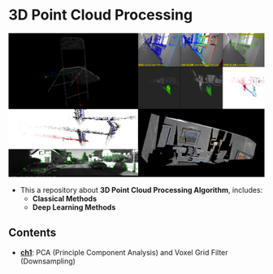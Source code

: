 # 3D Point Cloud Processing # 

![image](image/pcp.png) 

- This a repository about **3D Point Cloud Processing Algorithm**, includes: 
    - **Classical Methods**  
    - **Deep Learning Methods** 

## Contents 
- [**ch1**](https://github.com/zha0ming1e/3D_Point_Cloud_Processing/tree/main/ch1): PCA (Principle Component Analysis) and Voxel Grid Filter (Downsampling) 
